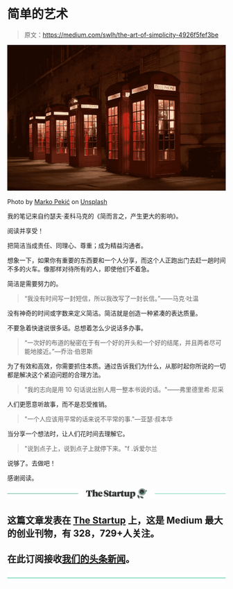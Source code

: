# 简单的艺术

> 原文：<https://medium.com/swlh/the-art-of-simplicity-4926f5fef3be>

![](img/daa68c0fded8a7ebe9b5ab36e9b10e81.png)

Photo by [Marko Pekić](https://unsplash.com/photos/IpLa37Uj2Dw?utm_source=unsplash&utm_medium=referral&utm_content=creditCopyText) on [Unsplash](https://unsplash.com/search/photos/communication?utm_source=unsplash&utm_medium=referral&utm_content=creditCopyText)

我的笔记来自约瑟夫·麦科马克的《简而言之，产生更大的影响》。

阅读并享受！

把简洁当成责任、同理心、尊重；成为精益沟通者。

想象一下，如果你有重要的东西要和一个人分享，而这个人正跑出门去赶一趟时间不多的火车。像那样对待所有的人，即使他们不着急。

简洁是需要努力的。

> “我没有时间写一封短信，所以我改写了一封长信。”——马克·吐温

没有神奇的时间或字数来定义简洁。简洁就是创造一种紧凑的表达质量。

不要急着快速说很多话。总想着怎么少说话多办事。

> “一次好的布道的秘密在于有一个好的开头和一个好的结尾，并且两者尽可能地接近。”—乔治·伯恩斯

为了有效和高效，你需要抓住本质。通过告诉我们为什么，从那时起你所说的一切都是解决这个紧迫问题的合理方法。

> "我的志向是用 10 句话说出别人用一整本书说的话。"——弗里德里希·尼采

人们更愿意听故事，而不是忍受推销。

> "一个人应该用平常的话来说不平常的事."—亚瑟·叔本华

当分享一个想法时，让人们花时间去理解它。

> "说到点子上，说到点子上就停下来。"f .诉爱尔兰

说够了。去做吧！

感谢阅读。

[![](img/308a8d84fb9b2fab43d66c117fcc4bb4.png)](https://medium.com/swlh)

## 这篇文章发表在 [The Startup](https://medium.com/swlh) 上，这是 Medium 最大的创业刊物，有 328，729+人关注。

## 在此订阅接收[我们的头条新闻](http://growthsupply.com/the-startup-newsletter/)。

[![](img/b0164736ea17a63403e660de5dedf91a.png)](https://medium.com/swlh)